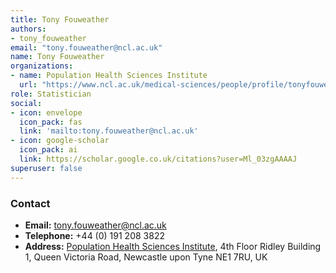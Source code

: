 ```yaml
---
title: Tony Fouweather
authors:
- tony_fouweather
email: "tony.fouweather@ncl.ac.uk"
name: Tony Fouweather
organizations:
- name: Population Health Sciences Institute
  url: "https://www.ncl.ac.uk/medical-sciences/people/profile/tonyfouweather.html"
role: Statistician
social:
- icon: envelope
  icon_pack: fas
  link: 'mailto:tony.fouweather@ncl.ac.uk'
- icon: google-scholar
  icon_pack: ai
  link: https://scholar.google.co.uk/citations?user=Ml_03zgAAAAJ
superuser: false
---
```


### Contact

- __Email:__ [tony.fouweather@ncl.ac.uk](mailto:tony.fouweather@ncl.ac.uk)
- __Telephone:__ +44 (0) 191 208 3822
- __Address:__ [Population Health Sciences Institute](https://www.ncl.ac.uk/medical-sciences/research/institutes/population-health/), 4th Floor Ridley Building 1, Queen Victoria Road, Newcastle upon Tyne NE1 7RU, UK
